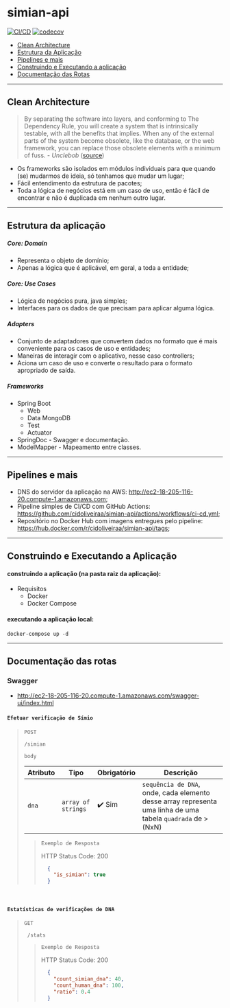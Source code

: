 # simian-api
[![CI/CD](https://github.com/cidoliveiraa/simian-api/actions/workflows/ci-cd.yml/badge.svg)](https://github.com/cidoliveiraa/simian-api/actions/workflows/ci-cd.yml) [![codecov](https://codecov.io/gh/cidoliveiraa/simian-api/branch/main/graph/badge.svg?token=RS3WR10R6U)](https://codecov.io/gh/cidoliveiraa/simian-api)

* [Clean Architecture](#clean-architecture)
* [Estrutura da Aplicação](#estrutura-da-aplicação)
* [Pipelines e mais](#pipelines-e-mais)
* [Construindo e Executando a aplicação](#construindo-e-executando-a-aplicação)
* [Documentação das Rotas](#documentação-das-rotas)

***

## Clean Architecture
> By separating the software into layers, and conforming to The Dependency Rule, you will create a system that is intrinsically testable, with all the benefits that implies. When any of the external parts of the system become obsolete, like the database, or the web framework, you can replace those obsolete elements with a minimum of fuss. -  _Unclebob_ ([source](https://blog.cleancoder.com/uncle-bob/2012/08/13/the-clean-architecture.html))

* Os frameworks são isolados em módulos individuais para que quando (se) mudarmos de ideia, só tenhamos que mudar um lugar;
* Fácil entendimento da estrutura de pacotes;
* Toda a lógica de negócios está em um caso de uso, então é fácil de encontrar e não é duplicada em nenhum outro lugar.

***

## Estrutura da aplicação
##### Core: Domain 
* Representa o objeto de domínio;
* Apenas a lógica que é aplicável, em geral, a toda a entidade;

##### Core: Use Cases
* Lógica de negócios pura, java simples;
* Interfaces para os dados de que precisam para aplicar alguma lógica.

##### Adapters
* Conjunto de adaptadores que convertem dados no formato que é mais conveniente para os casos de uso e entidades;
* Maneiras de interagir com o aplicativo, nesse caso controllers;
* Aciona um caso de uso e converte o resultado para o formato apropriado de saída.

##### Frameworks
  * Spring Boot 
    - Web
    - Data MongoDB
    - Test
    - Actuator
  * SpringDoc - Swagger e documentação.
  * ModelMapper - Mapeamento entre classes.

***

## Pipelines e mais
* DNS do servidor da aplicação na AWS: http://ec2-18-205-116-20.compute-1.amazonaws.com;
* Pipeline simples de CI/CD com GitHub Actions: https://github.com/cidoliveiraa/simian-api/actions/workflows/ci-cd.yml;
* Repositório no Docker Hub com imagens entregues pelo pipeline: https://hub.docker.com/r/cidoliveiraa/simian-api/tags;
***

## Construindo e Executando a Aplicação
#### construindo a aplicação (na pasta raiz da aplicação):
* Requisitos
  - Docker
  - Docker Compose
#### executando a aplicação local:
```
docker-compose up -d 
```
***

## Documentação das rotas
### Swagger
* http://ec2-18-205-116-20.compute-1.amazonaws.com/swagger-ui/index.html
#### `Efetuar verificação de Símio`
>`POST`
>```
> /simian
>```
>
>`body`
>
>| Atributo  | Tipo               | Obrigatório            | Descrição    |
>|-----------|--------------------|------------------------|--------------|
>| `dna`     | `array of strings` | :heavy_check_mark: Sim |    `sequência de DNA`, onde, cada elemento desse array representa uma linha de uma tabela `quadrada` de >(NxN) |
>
>
>> `Exemplo de Resposta`
>>
>>    HTTP Status Code: 200
>>
>>    ```json
>>      {
>>        "is_simian": true
>>      }
>>    ```

<br>

#### `Estatísticas de verificações de DNA`
> `GET`
>```
>  /stats
>```
>
>> `Exemplo de Resposta`
>>
>>   HTTP Status Code: 200 
>>
>>   ```json
>>     {
>>       "count_simian_dna": 40,
>>       "count_human_dna": 100,
>>       "ratio": 0.4
>>     }
>>   ```
